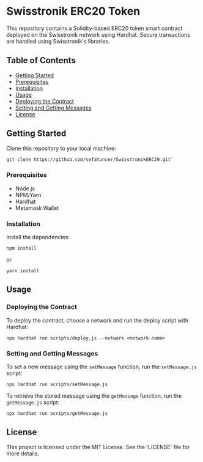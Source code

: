 # Swisstronik ERC20 Token

This repository contains a Solidity-based ERC20 token smart contract deployed on the Swisstronik network using Hardhat. Secure transactions are handled using Swisstronik's libraries.

## Table of Contents

- [Getting Started](#getting-started)
 - [Prerequisites](#prerequisites)
 - [Installation](#installation)
- [Usage](#usage)
 - [Deploying the Contract](#deploying-the-contract)
 - [Setting and Getting Messages](#setting-and-getting-messages)
- [License](#license)

## Getting Started

Clone this repository to your local machine:

```bash
git clone https://github.com/sefatuncer/SwisstronikERC20.git` 
```

### Prerequisites

-   Node.js
-   NPM/Yarn
-   Hardhat
-   Metamask Wallet

### Installation

Install the dependencies:

`npm install` 

or

`yarn install` 

## Usage

### Deploying the Contract

To deploy the contract, choose a network and run the deploy script with Hardhat:


`npx hardhat run scripts/deploy.js --network <network-name>` 

### Setting and Getting Messages

To set a new message using the `setMessage` function, run the `setMessage.js` script:

`npx hardhat run scripts/setMessage.js` 

To retrieve the stored message using the `getMessage` function, run the `getMessage.js` script:

`npx hardhat run scripts/getMessage.js` 

## License

This project is licensed under the MIT License. See the 'LICENSE' file for more details.
